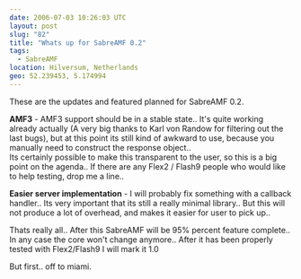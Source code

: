 ```yaml
---
date: 2006-07-03 10:26:03 UTC
layout: post
slug: "82"
title: "Whats up for SabreAMF 0.2"
tags:
  - SabreAMF
location: Hilversum, Netherlands
geo: 52.239453, 5.174994
---
```

<p>
  These are the updates and featured planned for SabreAMF 0.2.
</p>
<p><b>AMF3</b> - AMF3 support should be in a stable state.. It's quite working already actually (A very big thanks to Karl von Randow for filtering out the last bugs), but at this point its still kind of awkward to use, because you manually need to construct the response object..<br />
Its certainly possible to make this transparent to the user, so this is a big point on the agenda.. If there are any Flex2 / Flash9 people who would like to help testing, drop me a line..</p>
<p><b>Easier server implementation</b> - I will probably fix something with a callback handler.. Its very important that its still a really minimal library.. But this will not produce a lot of overhead, and makes it easier for user to pick up..</b></p>
<p>Thats really all.. After this SabreAMF will be 95% percent feature complete.. In any case the core won't change anymore.. After it has been properly tested with Flex2/Flash9 I will mark it 1.0</p>
<p>But first.. off to miami.</p>
